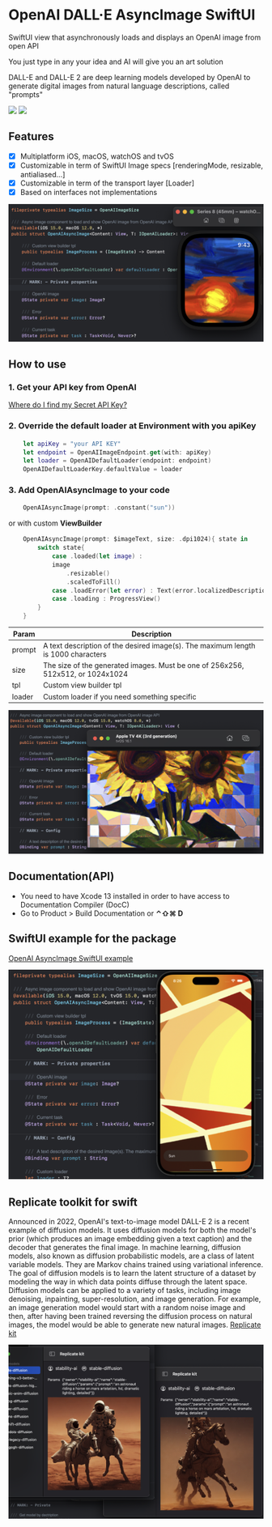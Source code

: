 # OpenAI DALL·E AsyncImage SwiftUI

SwiftUI view that asynchronously loads and displays an OpenAI image from open API

You just type in any your idea and AI will give you an art solution

DALL-E and DALL-E 2 are deep learning models developed by OpenAI to generate digital images from natural language descriptions, called "prompts"

[![](https://img.shields.io/endpoint?url=https%3A%2F%2Fswiftpackageindex.com%2Fapi%2Fpackages%2FThe-Igor%2Fopenai-async-image-swiftui%2Fbadge%3Ftype%3Dswift-versions)](https://swiftpackageindex.com/The-Igor/openai-async-image-swiftui)
[![](https://img.shields.io/endpoint?url=https%3A%2F%2Fswiftpackageindex.com%2Fapi%2Fpackages%2FThe-Igor%2Fopenai-async-image-swiftui%2Fbadge%3Ftype%3Dplatforms)](https://swiftpackageindex.com/The-Igor/openai-async-image-swiftui)

## Features
- [x] Multiplatform iOS, macOS, watchOS and tvOS
- [x] Customizable in term of SwiftUI Image specs [renderingMode, resizable,  antialiased...]
- [x] Customizable in term of the transport layer [Loader]
- [x] Based on interfaces not implementations

 ![OpenAI AsyncImage SwiftUI](https://github.com/The-Igor/openai-async-image-swiftui/blob/main/image/sun_watch.png) 

## How to use

### 1. Get your API key from OpenAI
[Where do I find my Secret API Key?](https://help.openai.com/en/articles/4936850-where-do-i-find-my-secret-api-key)


### 2. Override the default loader at Environment with you apiKey

```swift
    let apiKey = "your API KEY"
    let endpoint = OpenAIImageEndpoint.get(with: apiKey)
    let loader = OpenAIDefaultLoader(endpoint: endpoint)
    OpenAIDefaultLoaderKey.defaultValue = loader
```

### 3. Add **OpenAIAsyncImage** to your code

```swift
    OpenAIAsyncImage(prompt: .constant("sun"))
```
or with custom **ViewBuilder**

```swift
    OpenAIAsyncImage(prompt: $imageText, size: .dpi1024){ state in
        switch state{
            case .loaded(let image) :
            image
                .resizable()
                .scaledToFill()
            case .loadError(let error) : Text(error.localizedDescription)
            case .loading : ProgressView()
        }
    }
```

| Param | Description |
| --- | --- |
| prompt | A text description of the desired image(s). The maximum length is 1000 characters |
| size | The size of the generated images. Must be one of 256x256, 512x512, or 1024x1024 |
| tpl | Custom view builder tpl |
| loader | Custom loader if you need something specific|

 ![OpenAI AsyncImage SwiftUI](https://github.com/The-Igor/openai-async-image-swiftui/blob/main/image/appletv_art.png) 

## Documentation(API)
- You need to have Xcode 13 installed in order to have access to Documentation Compiler (DocC)
- Go to Product > Build Documentation or **⌃⇧⌘ D**

## SwiftUI example for the package

[OpenAI AsyncImage SwiftUI example](https://github.com/The-Igor/openai-async-image-swiftui-example)


![OpenAI AsyncImage SwiftUI](https://github.com/The-Igor/openai-async-image-swiftui/blob/main/image/sun_11.png) 


## Replicate toolkit for swift 
Announced in 2022, OpenAI's text-to-image model DALL-E 2 is a recent example of diffusion models. It uses diffusion models for both the model's prior (which produces an image embedding given a text caption) and the decoder that generates the final image.
In machine learning, diffusion models, also known as diffusion probabilistic models, are a class of latent variable models. They are Markov chains trained using variational inference. The goal of diffusion models is to learn the latent structure of a dataset by modeling the way in which data points diffuse through the latent space.
Diffusion models can be applied to a variety of tasks, including image denoising, inpainting, super-resolution, and image generation. For example, an image generation model would start with a random noise image and then, after having been trained reversing the diffusion process on natural images, the model would be able to generate new natural images. 
[Replicate kit](https://github.com/The-Igor/replicate-kit-swift)


![The concept](https://github.com/The-Igor/replicate-kit-swift/raw/main/img/image_02.png) 
